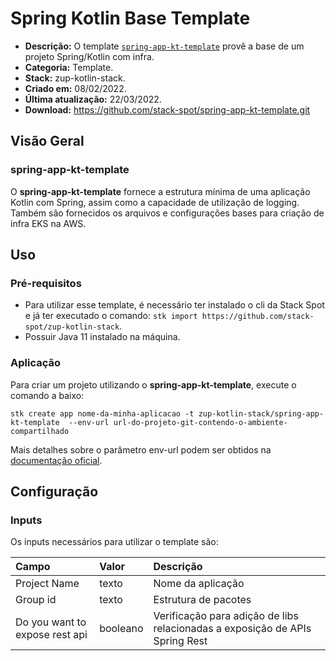 # Spring Kotlin Base Template

- **Descrição:** O template [`spring-app-kt-template`](https://github.com/stack-spot/spring-app-kt-template) provê a base de um projeto Spring/Kotlin com infra.
- **Categoria:** Template.
- **Stack:** zup-kotlin-stack.
- **Criado em:** 08/02/2022.
- **Última atualização:** 22/03/2022.
- **Download:** https://github.com/stack-spot/spring-app-kt-template.git


## **Visão Geral**
### **spring-app-kt-template**

O **spring-app-kt-template** fornece a estrutura mínima de uma aplicação Kotlin com Spring, assim como a capacidade de utilização de logging.
Também são fornecidos os arquivos e configurações bases para criação de infra EKS na AWS. 

## **Uso**

### **Pré-requisitos**
- Para utilizar esse template, é necessário ter instalado o cli da Stack Spot e já ter executado o comando:
```stk import https://github.com/stack-spot/zup-kotlin-stack```.
- Possuir Java 11 instalado na máquina.


### **Aplicação**
Para criar um projeto utilizando o **spring-app-kt-template**, execute o comando a baixo:

```
stk create app nome-da-minha-aplicacao -t zup-kotlin-stack/spring-app-kt-template  --env-url url-do-projeto-git-contendo-o-ambiente-compartilhado

```
Mais detalhes sobre o parâmetro env-url podem ser obtidos na [documentação oficial](https://docs.stackspot.com/v3.0.0/stk-cli/commands/commands-list/stk-create-app/).

## **Configuração**

### **Inputs**
Os inputs necessários para utilizar o template são:

| **Campo** | **Valor** | **Descrição** |
| :--- | :--- | :--- |
| Project Name| texto | Nome da aplicação  |
| Group id| texto | Estrutura de pacotes  |
| Do you want to expose rest api | booleano | Verificação para adição de libs relacionadas a exposição de APIs Spring Rest  |

